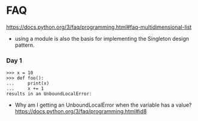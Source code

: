 # FAQ
https://docs.python.org/3/faq/programming.html#faq-multidimensional-list

- using a module is also the basis for implementing the Singleton design pattern.

### Day 1
```
>>> x = 10
>>> def foo():
...     print(x)
...     x += 1
results in an UnboundLocalError:
```
- Why am I getting an UnboundLocalError when the variable has a value?
https://docs.python.org/3/faq/programming.html#id8
